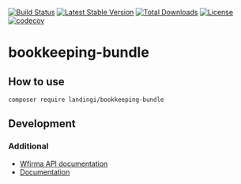 [![Build Status](https://travis-ci.com/landingi/bookkeeping-bundle.svg?branch=master)](https://travis-ci.com/landingi/bookkeeping-bundle)
[![Latest Stable Version](https://poser.pugx.org/landingi/bookkeeping-bundle/v)](https://packagist.org/packages/landingi/bookkeeping-bundle)
[![Total Downloads](https://poser.pugx.org/landingi/bookkeeping-bundle/downloads)](https://packagist.org/packages/landingi/bookkeeping-bundle)
[![License](https://poser.pugx.org/landingi/bookkeeping-bundle/license)](https://packagist.org/packages/landingi/bookkeeping-bundle)
[![codecov](https://codecov.io/gh/landingi/bookkeeping-bundle/branch/master/graph/badge.svg?token=DAN4LKMI3S)](https://codecov.io/gh/landingi/bookkeeping-bundle)
# bookkeeping-bundle

## How to use

```
composer require landingi/bookkeeping-bundle
```

## Development

### Additional

* [Wfirma API documentation](https://doc.wfirma.pl)
* [Documentation](docs/README.md)
